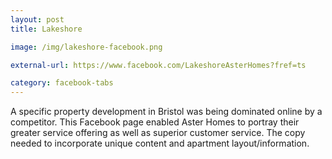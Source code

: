 ```yaml
---
layout: post
title: Lakeshore

image: /img/lakeshore-facebook.png

external-url: https://www.facebook.com/LakeshoreAsterHomes?fref=ts

category: facebook-tabs
---
```


A specific property development in Bristol was being dominated online by a competitor. This Facebook page enabled Aster Homes to portray their greater service offering as well as superior customer service. The copy needed to incorporate unique content and apartment layout/information.
